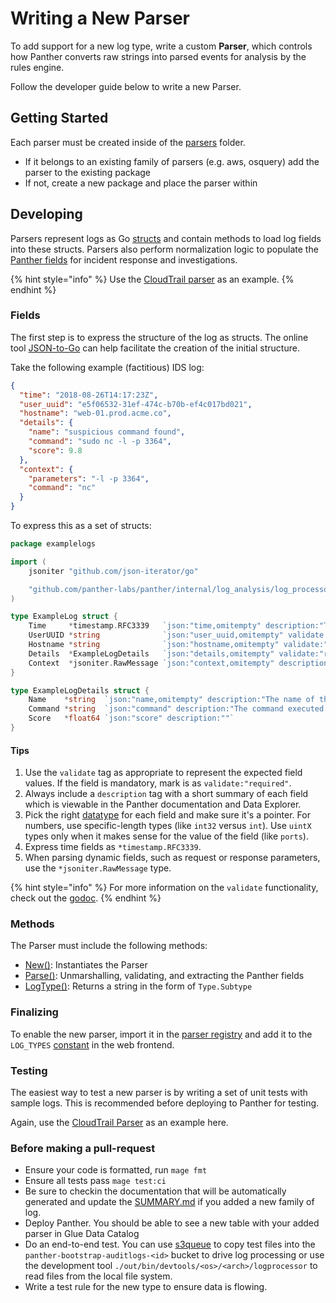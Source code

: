 # Writing a New Parser

To add support for a new log type, write a custom **Parser**, which controls how Panther converts raw strings into parsed events for analysis by the rules engine.

Follow the developer guide below to write a new Parser.

## Getting Started

Each parser must be created inside of the [parsers](https://github.com/panther-labs/panther/tree/master/internal/log_analysis/log_processor/parsers) folder.

- If it belongs to an existing family of parsers (e.g. aws, osquery) add the parser to the existing package
- If not, create a new package and place the parser within

## Developing

Parsers represent logs as Go [structs](https://tour.golang.org/moretypes/2) and contain methods to load log fields into these structs. Parsers also perform normalization logic to populate the [Panther fields](../panther-fields.md) for incident response and investigations.

{% hint style="info" %}
Use the [CloudTrail parser](https://github.com/panther-labs/panther/blob/master/internal/log_analysis/log_processor/parsers/awslogs/cloudtrail.go) as an example.
{% endhint %}

### Fields

The first step is to express the structure of the log as structs. The online tool [JSON-to-Go](https://mholt.github.io/json-to-go/) can help facilitate the creation of the initial structure.

Take the following example (factitious) IDS log:

```json
{
  "time": "2018-08-26T14:17:23Z",
  "user_uuid": "e5f06532-31ef-474c-b70b-ef4c017bd021",
  "hostname": "web-01.prod.acme.co",
  "details": {
    "name": "suspicious command found",
    "command": "sudo nc -l -p 3364",
    "score": 9.8
  },
  "context": {
    "parameters": "-l -p 3364",
    "command": "nc"
  }
}
```

To express this as a set of structs:

```go
package examplelogs

import (
	jsoniter "github.com/json-iterator/go"

	"github.com/panther-labs/panther/internal/log_analysis/log_processor/parsers/timestamp"
)

type ExampleLog struct {
	Time     *timestamp.RFC3339   `json:"time,omitempty" description:"The time of the IDS alert"`
	UserUUID *string              `json:"user_uuid,omitempty" validate:"required" description:"The user who executed the command"`
	Hostname *string              `json:"hostname,omitempty" validate:"required" description:"The hostname where the log came from"`
	Details  *ExampleLogDetails   `json:"details,omitempty" validate:"required" description:"Metadata about the alert"`
	Context  *jsoniter.RawMessage `json:"context,omitempty" description:"Contextual information about the alert"`
}

type ExampleLogDetails struct {
	Name    *string  `json:"name,omitempty" description:"The name of the IDS alert"`
	Command *string  `json:"command" description:"The command executed on the host"`
	Score   *float64 `json:"score" description:""`
}
```

#### Tips

1. Use the `validate` tag as appropriate to represent the expected field values. If the field is mandatory, mark is as `validate:"required"`.
1. Always include a `description` tag with a short summary of each field which is viewable in the Panther documentation and Data Explorer.
1. Pick the right [datatype](https://tour.golang.org/basics/11) for each field and make sure it's a pointer. For numbers, use specific-length types (like `int32` versus `int`). Use `uintX` types only when it makes sense for the value of the field (like `ports`).
1. Express time fields as `*timestamp.RFC3339`.
1. When parsing dynamic fields, such as request or response parameters, use the `*jsoniter.RawMessage` type.

{% hint style="info" %}
For more information on the `validate` functionality, check out the [godoc](https://godoc.org/gopkg.in/go-playground/validator.v9).
{% endhint %}

### Methods

The Parser must include the following methods:

- [New()](https://github.com/panther-labs/panther/blob/master/internal/log_analysis/log_processor/parsers/awslogs/cloudtrail.go#L122): Instantiates the Parser
- [Parse()](https://github.com/panther-labs/panther/blob/master/internal/log_analysis/log_processor/parsers/awslogs/cloudtrail.go#L127): Unmarshalling, validating, and extracting the Panther fields
- [LogType()](https://github.com/panther-labs/panther/blob/master/internal/log_analysis/log_processor/parsers/awslogs/cloudtrail.go#L151): Returns a string in the form of `Type.Subtype`

### Finalizing

To enable the new parser, import it in the [parser registry](https://github.com/panther-labs/panther/blob/master/internal/log_analysis/log_processor/registry/registry.go) and add it to the `LOG_TYPES` [constant](https://github.com/panther-labs/panther/blob/master/web/src/constants.ts) in the web frontend.

### Testing

The easiest way to test a new parser is by writing a set of unit tests with sample logs. This is recommended before deploying to Panther for testing.

Again, use the [CloudTrail Parser](https://github.com/panther-labs/panther/blob/master/internal/log_analysis/log_processor/parsers/awslogs/cloudtrail_test.go) as an example here.

### Before making a pull-request

* Ensure your code is formatted, run `mage fmt`
* Ensure all tests pass `mage test:ci`
* Be sure to checkin the documentation that will be automatically generated and update the [SUMMARY.md](https://github.com/panther-labs/panther/blob/master/docs/gitbook/SUMMARY.md) if you added a new family of log.
* Deploy Panther. You should be able to see a new table with your added parser in Glue Data Catalog
* Do an end-to-end test. You can use [s3queue](../../operations/ops-home.md#tools) to copy test files into the `panther-bootstrap-auditlogs-<id>` bucket to drive log processing or use the development tool `./out/bin/devtools/<os>/<arch>/logprocessor` to read files from the local file system.
* Write a test rule for the new type to ensure data is flowing.

